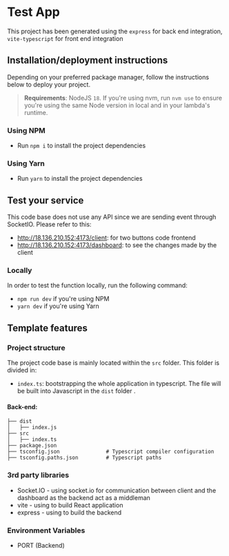 # Test App

This project has been generated using the `express` for back end integration, `vite-typescript` for front end integration

## Installation/deployment instructions

Depending on your preferred package manager, follow the instructions below to deploy your project.

> **Requirements**: NodeJS `18`. If you're using nvm, run `nvm use` to ensure you're using the same Node version in local and in your lambda's runtime.

### Using NPM

- Run `npm i` to install the project dependencies

### Using Yarn

- Run `yarn` to install the project dependencies

## Test your service

This code base does not use any API since we are sending event through SocketIO. Please refer to this:

- http://18.136.210.152:4173/client: for two buttons code frontend
- http://18.136.210.152:4173/dashboard: to see the changes made by the client

### Locally

In order to test the function locally, run the following command:

- `npm run dev` if you're using NPM
- `yarn dev` if you're using Yarn

## Template features

### Project structure

The project code base is mainly located within the `src` folder. This folder is divided in:

- `index.ts`: bootstrapping the whole application in typescript. The file will be built into Javascript in the `dist` folder .

#### Back-end:

```
├── dist
│   ├── index.js
├── src
│   ├── index.ts
├── package.json
├── tsconfig.json               # Typescript compiler configuration
├── tsconfig.paths.json         # Typescript paths
```

### 3rd party libraries

- Socket.IO - using socket.io for communication between client and the dashboard as the backend act as a middleman
- vite - using to build React application
- express - using to build the backend

### Environment Variables

- PORT (Backend)
